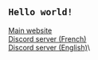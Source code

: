 ## ``` Hello world! ```

[Main website](https://rysanlos.me)\
[Discord server (French)](https://rysanlos.me/discord)\
[Discord server (English)](https://discord.gg/xfsZHtJ9HQ)\
